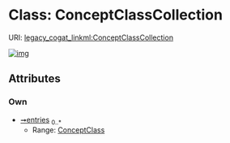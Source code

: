 
# Class: ConceptClassCollection



URI: [legacy_cogat_linkml:ConceptClassCollection](https://w3id.org/rwblair/legacy-cogat-linkml/ConceptClassCollection)


[![img](https://yuml.me/diagram/nofunky;dir:TB/class/[ConceptClass]<entries%200..*-++[ConceptClassCollection],[ConceptClass])](https://yuml.me/diagram/nofunky;dir:TB/class/[ConceptClass]<entries%200..*-++[ConceptClassCollection],[ConceptClass])

## Attributes


### Own

 * [➞entries](conceptClassCollection__entries.md)  <sub>0..\*</sub>
     * Range: [ConceptClass](ConceptClass.md)
